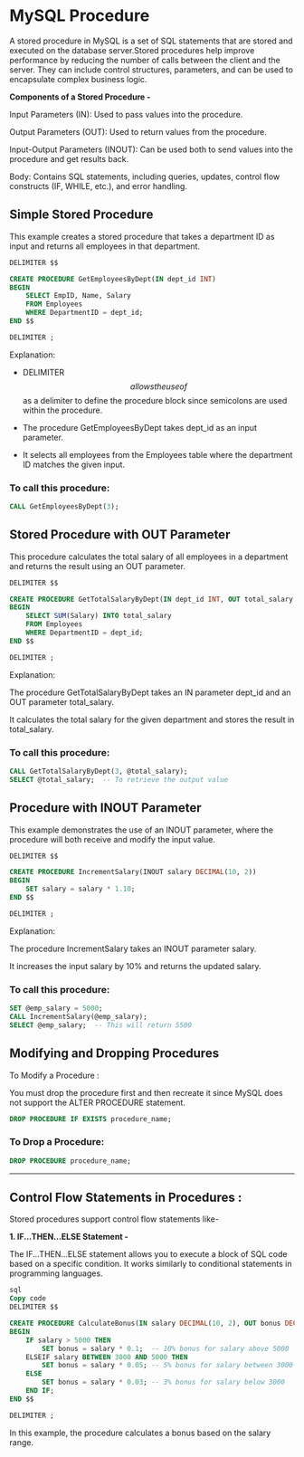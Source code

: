 # MySQL Procedure

A stored procedure in MySQL is a set of SQL statements that are stored and executed on the database server.Stored procedures help improve performance by reducing the number of calls between the client and the server. They can include control structures, parameters, and can be used to encapsulate complex business logic.

**Components of a Stored Procedure -**

Input Parameters (IN): Used to pass values into the procedure.

Output Parameters (OUT): Used to return values from the procedure.

Input-Output Parameters (INOUT): Can be used both to send values into the procedure and get results back.

Body: Contains SQL statements, including queries, updates, control flow constructs (IF, WHILE, etc.), and error handling.


## Simple Stored Procedure

This example creates a stored procedure that takes a department ID as input and returns all employees in that department.

```sql
DELIMITER $$

CREATE PROCEDURE GetEmployeesByDept(IN dept_id INT)
BEGIN
    SELECT EmpID, Name, Salary
    FROM Employees
    WHERE DepartmentID = dept_id;
END $$

DELIMITER ;
```

Explanation:

- DELIMITER $$ allows the use of $$ as a delimiter to define the procedure block since semicolons are used within the procedure.

- The procedure GetEmployeesByDept takes dept_id as an input parameter.

- It selects all employees from the Employees table where the department ID matches the given input.

### To call this procedure:

```sql
CALL GetEmployeesByDept(3);
```
## Stored Procedure with OUT Parameter

This procedure calculates the total salary of all employees in a department and returns the result using an OUT parameter.

```sql
DELIMITER $$

CREATE PROCEDURE GetTotalSalaryByDept(IN dept_id INT, OUT total_salary DECIMAL(10, 2))
BEGIN
    SELECT SUM(Salary) INTO total_salary
    FROM Employees
    WHERE DepartmentID = dept_id;
END $$

DELIMITER ;
```

Explanation:

The procedure GetTotalSalaryByDept takes an IN parameter dept_id and an OUT parameter total_salary.

It calculates the total salary for the given department and stores the result in total_salary.


### To call this procedure:

```sql
CALL GetTotalSalaryByDept(3, @total_salary);
SELECT @total_salary;  -- To retrieve the output value
```

## Procedure with INOUT Parameter

This example demonstrates the use of an INOUT parameter, where the procedure will both receive and modify the input value.

```sql
DELIMITER $$

CREATE PROCEDURE IncrementSalary(INOUT salary DECIMAL(10, 2))
BEGIN
    SET salary = salary * 1.10;
END $$

DELIMITER ;
```

Explanation:

The procedure IncrementSalary takes an INOUT parameter salary.

It increases the input salary by 10% and returns the updated salary.

### To call this procedure:

```sql
SET @emp_salary = 5000;
CALL IncrementSalary(@emp_salary);
SELECT @emp_salary;  -- This will return 5500
```

## Modifying and Dropping Procedures

To Modify a Procedure :

You must drop the procedure first and then recreate it since MySQL does not support the ALTER PROCEDURE statement.

```sql
DROP PROCEDURE IF EXISTS procedure_name;
```

### To Drop a Procedure:

```sql
DROP PROCEDURE procedure_name;
```

<hr/>

## Control Flow Statements in Procedures :

Stored procedures support control flow statements like-

**1. IF...THEN...ELSE Statement -**

The IF...THEN...ELSE statement allows you to execute a block of SQL code based on a specific condition. It works similarly to conditional statements in programming languages.

```sql
sql
Copy code
DELIMITER $$

CREATE PROCEDURE CalculateBonus(IN salary DECIMAL(10, 2), OUT bonus DECIMAL(10, 2))
BEGIN
    IF salary > 5000 THEN
        SET bonus = salary * 0.1;  -- 10% bonus for salary above 5000
    ELSEIF salary BETWEEN 3000 AND 5000 THEN
        SET bonus = salary * 0.05; -- 5% bonus for salary between 3000 and 5000
    ELSE
        SET bonus = salary * 0.03; -- 3% bonus for salary below 3000
    END IF;
END $$

DELIMITER ;
```

In this example, the procedure calculates a bonus based on the salary range.